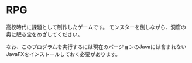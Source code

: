 RPG
============
高校時代に課題として制作したゲームです。
モンスターを倒しながら、洞窟の奥に眠る宝をめざしてください。

なお、このプログラムを実行するには現在のバージョンのJavaには含まれないJavaFXをインストールしておく必要があります。
